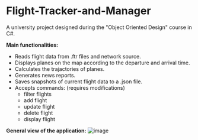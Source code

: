 # Flight-Tracker-and-Manager
A university project designed during the "Object Oriented Design" course in C#.

**Main functionalities:**

* Reads flight data from .ftr files and network source.
* Displays planes on the map according to the departure and arrival time.
* Calculates the trajactories of planes.
* Generates news reports.
* Saves snapshots of current flight data to a .json file.
* Accepts commands: (requires modifications)
  * filter flights
  * add flight
  * update flight
  * delete flight
  * display flight

**General view of the application:**
![image](https://github.com/user-attachments/assets/3327cf8e-7005-4bcf-b278-53ec6f06baba)
